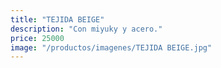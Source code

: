 ```yaml
---
title: "TEJIDA BEIGE"
description: "Con miyuky y acero."
price: 25000
image: "/productos/imagenes/TEJIDA BEIGE.jpg"
---
```


